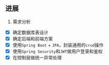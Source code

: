 ## 进展
1. 需求分析
 - [x] 确定数据库表设计
 - [x] 确定后端和前端方案
 - [x] 使用`Spring Boot` + `JPA`，封装通用的`crud`操作
 - [x] 使用`Spring Security`和`JWT`做用户登录和鉴权
 - [x] 在控制层做统一异常处理 
<!--stackedit_data:
eyJoaXN0b3J5IjpbLTU3MjEzMzUzNF19
-->